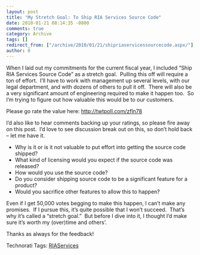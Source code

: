 ```yaml
---
layout: post
title: "My Stretch Goal: To Ship RIA Services Source Code"
date: 2010-01-21 08:14:35 -0800
comments: true
category: Archive
tags: []
redirect_from: ["/archive/2010/01/21/shipriaservicessourcecode.aspx/"]
author: 0
---
```

<!-- more -->
<p>When I laid out my commitments for the current fiscal year, I included “Ship RIA Services Source Code” as a stretch goal.  Pulling this off will require a ton of effort.  I’ll have to work with management up several levels, with our legal department, and with dozens of others to pull it off.  There will also be a very significant amount of engineering required to make it happen too.  So I’m trying to figure out how valuable this would be to our customers.</p>  <p>Please go rate the value here: <a href="http://twtpoll.com/zfln78" target="_blank">http://twtpoll.com/zfln78</a></p>  <p>I’d also like to hear comments backing up your ratings, so please fire away on this post.  I’d love to see discussion break out on this, so don’t hold back – let me have it.</p>  <ul>   <li>Why is it or is it not valuable to put effort into getting the source code shipped?</li>    <li>What kind of licensing would you expect if the source code was released?</li>    <li>How would you use the source code?</li>    <li>Do you consider shipping source code to be a significant feature for a product?</li>    <li>Would you sacrifice other features to allow this to happen?</li> </ul>  <p>Even if I get 50,000 votes begging to make this happen, I can’t make any promises.  If I pursue this, it’s quite possible that I won’t succeed.  That’s why it’s called a “stretch goal.”  But before I dive into it, I thought I’d make sure it’s worth my (over)time and others’.</p>  <p>Thanks as always for the feedback!</p>  <div style="padding-bottom: 0px; margin: 0px; padding-left: 0px; padding-right: 0px; display: inline; float: none; padding-top: 0px" id="scid:0767317B-992E-4b12-91E0-4F059A8CECA8:1b225f03-fe5a-4f44-adb0-48996fa61f19" class="wlWriterEditableSmartContent">Technorati Tags: <a href="http://technorati.com/tags/RIAServices" rel="tag">RIAServices</a></div>

